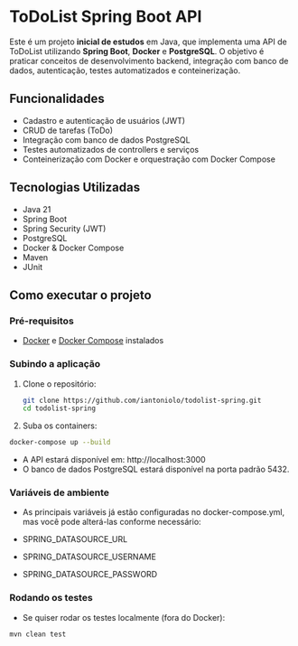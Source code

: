 # ToDoList Spring Boot API

Este é um projeto **inicial de estudos** em Java, que implementa uma API de ToDoList utilizando **Spring Boot**, **Docker** e **PostgreSQL**. O objetivo é praticar conceitos de desenvolvimento backend, integração com banco de dados, autenticação, testes automatizados e conteinerização.

## Funcionalidades

- Cadastro e autenticação de usuários (JWT)
- CRUD de tarefas (ToDo)
- Integração com banco de dados PostgreSQL
- Testes automatizados de controllers e serviços
- Conteinerização com Docker e orquestração com Docker Compose

## Tecnologias Utilizadas

- Java 21
- Spring Boot
- Spring Security (JWT)
- PostgreSQL
- Docker & Docker Compose
- Maven
- JUnit

## Como executar o projeto

### Pré-requisitos

- [Docker](https://www.docker.com/get-started) e [Docker Compose](https://docs.docker.com/compose/install/) instalados

### Subindo a aplicação

1. Clone o repositório:

   ```bash
   git clone https://github.com/iantoniolo/todolist-spring.git
   cd todolist-spring
   ```

2. Suba os containers:

  ```bash
  docker-compose up --build
  ```

 - A API estará disponível em: http://localhost:3000
 - O banco de dados PostgreSQL estará disponível na porta padrão 5432.

### Variáveis de ambiente

  - As principais variáveis já estão configuradas no docker-compose.yml, mas você pode alterá-las conforme necessário:

  - SPRING_DATASOURCE_URL
  - SPRING_DATASOURCE_USERNAME
  - SPRING_DATASOURCE_PASSWORD

### Rodando os testes

 - Se quiser rodar os testes localmente (fora do Docker):

  ```bash
  mvn clean test
  ```

